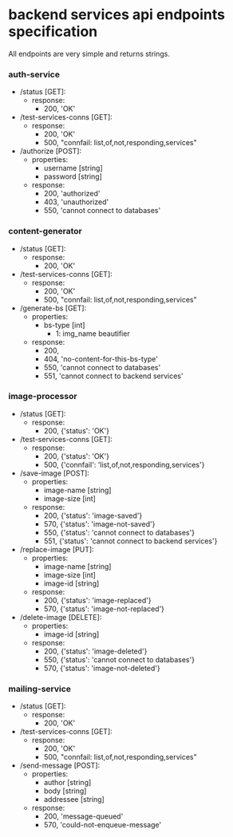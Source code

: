 # backend services api endpoints specification

All endpoints are very simple and returns strings.

### auth-service

- /status [GET]:
    - response:
        - 200, 'OK'
- /test-services-conns [GET]:
    - response:
        - 200, 'OK'
        - 500, "connfail: list,of,not,responding,services"
- /authorize [POST]:
    - properties:
        - username [string]
        - password [string]
    - response:
        - 200, 'authorized'
        - 403, 'unauthorized'
        - 550, 'cannot connect to databases'

### content-generator

- /status [GET]:
    - response:
        - 200, 'OK'
- /test-services-conns [GET]:
    - response:
        - 200, 'OK'
        - 500, "connfail: list,of,not,responding,services"
- /generate-bs [GET]:
    - properties:
        - bs-type [int]
            - 1: img_name beautifier
    - response:
        - 200, <content-value>
        - 404, 'no-content-for-this-bs-type'
        - 550, 'cannot connect to databases'
        - 551, 'cannot connect to backend services'

### image-processor

- /status [GET]:
    - response:
        - 200, {'status': 'OK'}
- /test-services-conns [GET]:
    - response:
        - 200, {'status': 'OK'}
        - 500, {'connfail': 'list,of,not,responding,services'}
- /save-image [POST]:
    - properties:
        - image-name [string]
        - image-size [int]
    - response:
        - 200, {'status': 'image-saved'}
        - 570, {'status': 'image-not-saved'}
        - 550, {'status': 'cannot connect to databases'}
        - 551, {'status': 'cannot connect to backend services'}
- /replace-image [PUT]:
    - properties:
        - image-name [string]
        - image-size [int]
        - image-id [string]
    - response:
        - 200, {'status': 'image-replaced'}
        - 570, {'status': 'image-not-replaced'}
- /delete-image [DELETE]:
    - properties:
        - image-id [string]
    - response:
        - 200, {'status': 'image-deleted'}
        - 550, {'status': 'cannot connect to databases'}
        - 570, {'status': 'image-not-deleted'}

### mailing-service

- /status [GET]:
    - response:
        - 200, 'OK'
- /test-services-conns [GET]:
    - response:
        - 200, 'OK'
        - 500, "connfail: list,of,not,responding,services"
- /send-message [POST]:
    - properties:
        - author [string]
        - body [string]
        - addressee [string]
    - response:
        - 200, 'message-queued'
        - 570, 'could-not-enqueue-message'
